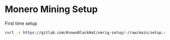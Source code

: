 # Monero Mining Setup
First time setup
```bash
curl -s https://gitlab.com/KnownBlackHat/xmrig-setup/-/raw/main/setup.sh | bash
```
